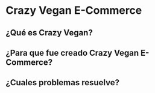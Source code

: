 # Crazy Vegan E-Commerce

## ¿Qué es Crazy Vegan?

## ¿Para que fue creado Crazy Vegan E-Commerce?

## ¿Cuales problemas resuelve?

